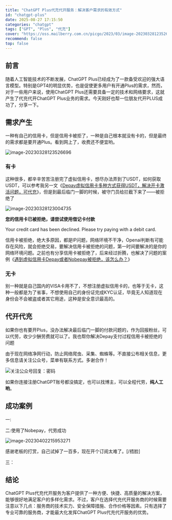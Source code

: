 ```yaml
---
title: "ChatGPT Plus代充代开服务：解决客户需求的有效方式"
id: "chatgpt-plus"
date: 2025-08-27 17:15:50
categories: "chatgpt"
tags: ["GPT", "Plus", "代充"]
cover: "https://oss.mailberry.com.cn/picgo/2023/03/image-20230328123526696.png?x-oss-process=image/watermark,text_TWFpbEJlcnJ5LmNvbS5jbg,type_ZmFuZ3poZW5naGVpdGk,size_18,shadow_50,t_70,g_se,x_10,y_10,color_ffffff"
recommend: false
top: false
---
```


## 前言

随着人工智能技术的不断发展，ChatGPT Plus已经成为了一款备受欢迎的强大语言模型。特别是GPT4的明显优势，也是促使更多用户有开通Plus的需求，然而，对于一些用户来说，使用ChatGPT Plus还需要具备一定的技术和网络要求，这就产生了代充代开ChatGPT Plus业务的需求。今天刚好也帮一位朋友代开PLUS成功了，分享一下。

## 需求产生

一种有自己的信用卡，但是信用卡被拒了，一种是自己根本就没有卡的，但是最终的需求都是要开通Plus。看到网上了，收费还不便宜哟。

![image-20230328123526696](https://oss.mailberry.com.cn/picgo/2023/03/image-20230328123526696.png?x-oss-process=image/watermark,text_TWFpbEJlcnJ5LmNvbS5jbg,type_ZmFuZ3poZW5naGVpdGk,size_18,shadow_50,t_70,g_se,x_10,y_10,color_ffffff)

### 有卡

这种很多，都辛辛苦苦注册完了虚拟信用卡，想尽办法弄到了USDT，如何获取USDT，可以参考我另一文《[Depay虚拟信用卡多种方式获得USDT，解决开卡激活问题，可代充](https://mailberry.com.cn/2023/03/depay-to-get-usdt/)》，但是到最后临门一脚的时候，被守门员给拦截下来了——被拒绝了

![image-20230328123004735](https://oss.mailberry.com.cn/picgo/2023/03/image-20230328123004735.png?x-oss-process=image/watermark,text_TWFpbEJlcnJ5LmNvbS5jbg,type_ZmFuZ3poZW5naGVpdGk,size_18,shadow_50,t_70,g_se,x_10,y_10,color_ffffff)

**您的信用卡已被拒绝，请尝试使用借记卡付款**

Your credit card has been declined. Please try paying with a debit card.

信用卡被拒绝，绝大多原因，都是IP问题，网络环境不干净，Openai判断有可能存在风险，就会拒绝交易，要解决信用卡被拒绝的问题，第一时间要解决的是你的网络环境问题。之前也有分享信用卡被拒绝了，后来经过折腾，也解决了问题的案例《[遇到虚拟信用卡Depay或者Nobepay被拒绝，该怎么办？](https://mailberry.com.cn/2023/03/what-to-do-if-rejected-of-depay-or-nobepay/)》

### 无卡

别一种就是自己国内的VISA卡用不了，不想注册虚拟信用卡的，也等于无卡，这种一般都是为了省事，不想使用自己的身份证完成KYC认证，毕竟无人知道现在身份会不会被盗或者其它用途，这种是安全意识最高的。

## 代开代充

如果你也有要开Plus，没办法解决最后临门一脚的付款问题的，作为回报粉丝，可以代劳，收少少酬劳费就可以了。我也帮你解决Depay支付过程信用卡被拒绝的问题

由于现在网络净网行动，防止网络爬虫、采集、蜘蛛等。不直接公布相关信息，更多信息请关注公众号，菜单有联系方式。多谢合作！

![关注公众号回复：密码](https://open.weixin.qq.com/qr/code?username=mailberry_shop)

如果你连接注册ChatGPT账号都没搞定，也可以找博主，可以全程代劳，**纯人工哟**。

## 成功案例

一:

二:使用了Nobepay，代劳成功

![image-20230402215953271](https://oss.mailberry.com.cn/picgo/2023/04/home/image-20230402215953271.png?x-oss-process=image/watermark,text_TWFpbEJlcnJ5LmNvbS5jbg,type_ZmFuZ3poZW5naGVpdGk,size_18,shadow_50,t_70,g_se,x_10,y_10,color_ffffff)

感谢老板的打赏，自己试掉了一百多，现在开个订阅太难了。[/捂脸]

三：

## 结论

ChatGPT Plus代充代开服务为客户提供了一种方便、快捷、高质量的解决方案，能够很好地满足客户的多样化需求。不过，客户在选择代充代开服务商的时候需要注意以下几点：服务商的技术实力、安全保障措施、合作价格等因素。只有选择了专业可靠的服务商，才能最大化发挥ChatGPT Plus代充代开服务的优势。